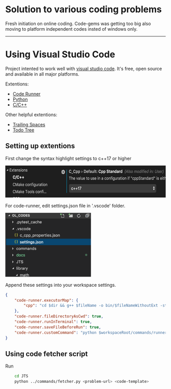 Solution to various coding problems
===================================

Fresh initiation on online coding. Code-gems was getting too big also moving to platform independent codes insted of windows only.

---

Using Visual Studio Code
========================
Project intented to work well with [visual studio code](https://code.visualstudio.com/). It's free, open source and available in all major platforms.

Extentions:

* [Code Runner](https://marketplace.visualstudio.com/items?itemName=formulahendry.code-runner)
* [Python](https://marketplace.visualstudio.com/items?itemName=ms-python.python)
* [C/C++](https://marketplace.visualstudio.com/items?itemName=ms-vscode.cpptools)

Other helpful extentions:

* [Trailing Spaces](https://marketplace.visualstudio.com/items?itemName=shardulm94.trailing-spaces)
* [Todo Tree](https://marketplace.visualstudio.com/items?itemName=Gruntfuggly.todo-tree)

Setting up extentions
---------------------

First change the syntax highlight settings to c++17 or higher

<img src="docs/img/vscode_cpp_settings.png" alt="vscode_cpp_settings" height="100em"/>

For code-runner, edit settings.json file in '.vscode' folder.

<img src="docs/img/vscode_settings_json.png" alt="vscode_settings_json" height="200em"/>

Append these settings into your workspace settings.

```json
{
    "code-runner.executorMap": {
        "cpp": "cd $dir && g++ $fileName -o bin/$fileNameWithoutExt -std=c++17 -O2 -Wall && ./bin/$fileNameWithoutExt"
    },
    "code-runner.fileDirectoryAsCwd": true,
    "code-runner.runInTerminal": true,
    "code-runner.saveFileBeforeRun": true,
    "code-runner.customCommand": "python $workspaceRoot/commands/runner.py main.cpp -std=c++17 -O2 -Wall"
}
```


Using code fetcher script
-------------------------
Run
```sh
    cd JTS
    python ../commands/fetcher.py <problem-url> <code-template>
```
